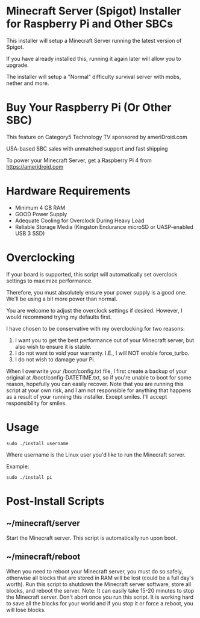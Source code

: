 # Minecraft Server (Spigot) Installer for Raspberry Pi and Other SBCs

This installer will setup a Minecraft Server running the latest version of Spigot.

If you have already installed this, running it again later will allow you to upgrade.

The installer will setup a "Normal" difficulty survival server with mobs, nether and more.


Buy Your Raspberry Pi (Or Other SBC)
====================================

This feature on Category5 Technology TV sponsored by ameriDroid.com

USA-based SBC sales with unmatched support and fast shipping

To power your Minecraft Server, get a Raspberry Pi 4 from https://ameridroid.com


Hardware Requirements
=====================

- Minimum 4 GB RAM
- GOOD Power Supply
- Adequate Cooling for Overclock During Heavy Load
- Reliable Storage Media (Kingston Endurance microSD or UASP-enabled USB 3 SSD)


Overclocking
============

If your board is supported, this script will automatically set overclock settings to maximize performance.

Therefore, you must absolutely ensure your power supply is a good one. We'll be using a bit more power than normal.

You are welcome to adjust the overclock settings if desired. However, I would recommend trying my defaults first.

I have chosen to be conservative with my overclocking for two reasons:

1) I want you to get the best performance out of your Minecraft server, but also wish to ensure it is stable.
2) I do not want to void your warranty. I.E., I will NOT enable force_turbo.
3) I do not wish to damage your Pi.

When I overwrite your /boot/config.txt file, I first create a backup of your original at /boot/config-DATETIME.txt, so if you're unable to boot for some reason, hopefully you can easily recover. Note that you are running this script at your own risk, and I am not responsible for anything that happens as a result of your running this installer. Except smiles. I'll accept responsibility for smiles.


Usage
=====

`sudo ./install username`

Where username is the Linux user you'd like to run the Minecraft server.

Example:

`sudo ./install pi`


Post-Install Scripts
====================

## ~/minecraft/server
Start the Minecraft server. This script is automatically run upon boot.

## ~/minecraft/reboot
When you need to reboot your Minecraft server, you must do so safely, otherwise all blocks that are stored in RAM will be lost (could be a full day's worth). Run this script to shutdown the Minecraft server software, store all blocks, and reboot the server. Note: It can easily take 15-20 minutes to stop the Minecraft server. Don't abort once you run this script. It is working hard to save all the blocks for your world and if you stop it or force a reboot, you will lose blocks.
